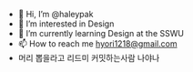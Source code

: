 - 👋 Hi, I’m @haleypak
- 👀 I’m interested in Design
- 🌱 I’m currently learning Design at the SSWU
- 📫 How to reach me hyori1218@gmail.com
- 머리 뽑을라고 리드미 커밋하는사람 나야나

<!---
haleypak/haleypak is a ✨ special ✨ repository because its `README.md` (this file) appears on your GitHub profile.
You can click the Preview link to take a look at your changes.
--->

